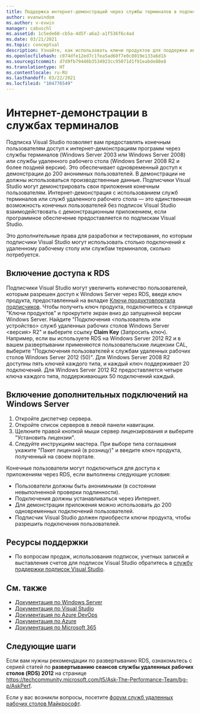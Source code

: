 ```yaml
---
title: Поддержка интернет-демонстраций через службы терминалов в подписках Visual Studio | Документация Майкрософт
author: evanwindom
ms.author: v-evwin
manager: cabuschl
ms.assetid: 1c5ede60-cb5a-4d5f-a6a2-a1f536f6c4ad
ms.date: 03/21/2021
ms.topic: conceptual
description: Узнайте, как использовать ключи продуктов для поддержки интернет-демонстраций в службах терминалов и включения доступа RDS
ms.openlocfilehash: c074dfe12ed7c1fea5ad60f7e0c8019e133a6d1b
ms.sourcegitcommit: d7d9fb79448b3534923cc95071d1f91eabde88e8
ms.translationtype: HT
ms.contentlocale: ru-RU
ms.lasthandoff: 03/22/2021
ms.locfileid: "104776549"
---
```

# <a name="internet-demonstrations-via-terminal-services"></a>Интернет-демонстрации в службах терминалов
Подписка Visual Studio позволяет вам предоставлять конечным пользователям доступ к интернет-демонстрациям программ через службы терминалов (Windows Server 2003 или Windows Server 2008) или службы удаленного рабочего стола (Windows Server 2008 R2 и более поздней версии). Это обеспечивает одновременный доступ к демонстрации до 200 анонимных пользователей. В демонстрации не должны использоваться производственные данные. Подписчики Visual Studio могут демонстрировать свои приложения конечным пользователям. Интернет-демонстрация с использованием служб терминалов или служб удаленного рабочего стола — это единственная возможность конечных пользователей без подписок Visual Studio взаимодействовать с демонстрационным приложением, если программное обеспечение предоставляется по подпискам Visual Studio.

Это дополнительные права для разработки и тестирования, по которым подписчики Visual Studio могут использовать столько подключений к удаленному рабочему столу или службам терминалов, сколько потребуется.

## <a name="enabling-rds-access"></a>Включение доступа к RDS
Подписчики Visual Studio могут увеличить количество пользователей, которым разрешен доступ к Windows Server через RDS, введя ключ продукта, предоставленный на вкладке [Ключи продуктов](https://my.visualstudio.com/productkeys?wt.mc_id=o~msft~docs)[портала подписчиков](https://my.visualstudio.com?wt.mc_id=o~msft~docs). Чтобы получить ключ продукта, подключитесь к странице "Ключи продуктов" и прокрутите экран вниз до запущенной версии Windows Server. Найдите "Подключения <пользователь или устройство> служб удаленных рабочих столов Windows Server <версия> R2" и выберите ссылку **Claim Key** (Запросить ключ). Например, если вы используете RDS на Windows Server 2012 R2 и в вашем развертывании применяются пользовательские лицензии CAL, выберите "Подключения пользователей к службам удаленных рабочих столов Windows Server 2012 (50)".
Для Windows Server 2008 R2 доступны пять ключей каждого типа, и каждый ключ поддерживает 20 подключений. Для Windows Server 2012 R2 предоставляется четыре ключа каждого типа, поддерживающих 50 подключений каждый.

## <a name="to-enable-additional-connections-in-windows-server"></a>Включение дополнительных подключений на Windows Server
1. Откройте диспетчер сервера.
2. Откройте список серверов в левой панели навигации.
3. Щелкните правой кнопкой мыши сервер лицензирования и выберите "Установить лицензии".
4. Следуйте инструкциям мастера.  При выборе типа соглашения укажите "Пакет лицензий (в розницу)" и введите ключ продукта, полученный на своем портале.

Конечные пользователи могут подключиться для доступа к приложениям через RDS, если выполнены следующие условия:
- Пользователи должны быть анонимными (в состоянии невыполненной проверки подлинности).
- Подключения должны устанавливаться через Интернет.
- Для демонстрации приложения можно использовать до 200 одновременных подключений пользователей.
- Подписчик Visual Studio должен приобрести ключи продукта, чтобы разрешить подключения пользователей.

## <a name="support-resources"></a>Ресурсы поддержки
- По вопросам продаж, использования подписок, учетных записей и выставления счетов для подписок Visual Studio обратитесь в [службу поддержки подписок Visual Studio](https://aka.ms/vssubscriberhelp).

## <a name="see-also"></a>См. также
- [Документация по Windows Server](/windows-server/)
- [Документация по Visual Studio](/visualstudio/)
- [Документация по Azure DevOps](/azure/devops/)
- [Документация по Azure](/azure/)
- [Документация по Microsoft 365](/microsoft-365/)

## <a name="next-steps"></a>Следующие шаги
Если вам нужны рекомендации по развертыванию RDS, ознакомьтесь с серией статей по **развертыванию сеансов службы удаленных рабочих столов (RDS) 2012** на странице https://techcommunity.microsoft.com/t5/Ask-The-Performance-Team/bg-p/AskPerf. 

Если у вас возникли вопросы, посетите [форум служб удаленных рабочих столов Майкрософт](https://social.technet.microsoft.com/Forums/windowsserver/home?forum=winserverTS).